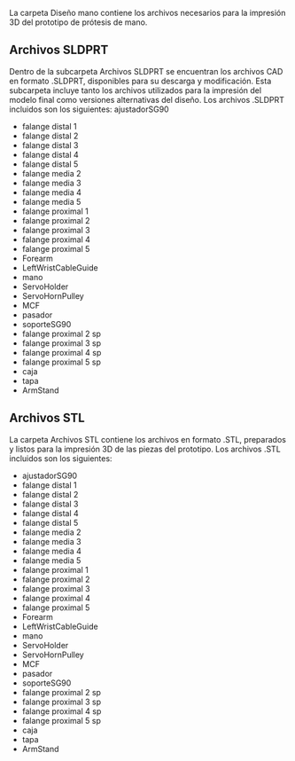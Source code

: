 La carpeta Diseño mano contiene los archivos necesarios para la impresión 3D del prototipo de prótesis de mano.
## Archivos SLDPRT 
Dentro de la subcarpeta Archivos SLDPRT se encuentran los archivos CAD en formato .SLDPRT, disponibles para su descarga y modificación.
Esta subcarpeta incluye tanto los archivos utilizados para la impresión del modelo final como versiones alternativas del diseño.
Los archivos .SLDPRT incluidos son los siguientes:
ajustadorSG90
* falange distal 1
* falange distal 2
* falange distal 3
* falange distal 4
* falange distal 5
* falange media 2
* falange media 3
* falange media 4
* falange media 5
* falange proximal 1
* falange proximal 2
* falange proximal 3
* falange proximal 4
* falange proximal 5
* Forearm
* LeftWristCableGuide
* mano
* ServoHolder
* ServoHornPulley
* MCF
* pasador
* soporteSG90
* falange proximal 2 sp
* falange proximal 3 sp
* falange proximal 4 sp
* falange proximal 5 sp 
* caja
* tapa
* ArmStand

## Archivos STL
La carpeta Archivos STL contiene los archivos en formato .STL, preparados y listos para la impresión 3D de las piezas del prototipo.
Los archivos .STL incluidos son los siguientes:
* ajustadorSG90
* falange distal 1
* falange distal 2
* falange distal 3
* falange distal 4
* falange distal 5
* falange media 2
* falange media 3
* falange media 4
* falange media 5
* falange proximal 1
* falange proximal 2
* falange proximal 3
* falange proximal 4
* falange proximal 5
* Forearm
* LeftWristCableGuide
* mano
* ServoHolder
* ServoHornPulley
* MCF
* pasador
* soporteSG90
* falange proximal 2 sp
* falange proximal 3 sp
* falange proximal 4 sp
* falange proximal 5 sp
* caja
* tapa
* ArmStand

